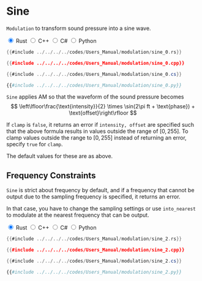 # Sine

`Modulation` to transform sound pressure into a sine wave.

<div class="tabs">
<input id="rust_tab_api" type="radio" class="tab" name="tab_api" checked>
<label class="tab_item" n=4 for="rust_tab_api">Rust</label>
<input id="cpp_tab_api" type="radio" class="tab" name="tab_api">
<label class="tab_item" n=4 for="cpp_tab_api">C++</label>
<input id="cs_tab_api" type="radio" class="tab" name="tab_api">
<label class="tab_item" n=4 for="cs_tab_api">C#</label>
<input id="python_tab_api" type="radio" class="tab" name="tab_api">
<label class="tab_item" n=4 for="python_tab_api">Python</label>

```rust
{{#include ../../../../codes/Users_Manual/modulation/sine_0.rs}}
```

```cpp
{{#include ../../../../codes/Users_Manual/modulation/sine_0.cpp}}
```

```cs
{{#include ../../../../codes/Users_Manual/modulation/sine_0.cs}}
```

```python
{{#include ../../../../codes/Users_Manual/modulation/sine_0.py}}
```
</div>

`Sine` applies AM so that the waveform of the sound pressure becomes
$$
    \left\lfloor\frac{\text{intensity}}{2} \times \sin(2\pi ft + \text{phase}) + \text{offset}\right\rfloor
$$

If `clamp` is `false`, it returns an error if `intensity, offset` are specified such that the above formula results in values outside the range of $[0,255]$.
To clamp values outside the range to $[0,255]$ instead of returning an error, specify `true` for `clamp`.

The default values for these are as above.

## Frequency Constraints

`Sine` is strict about frequency by default, and if a frequency that cannot be output due to the sampling frequency is specified, it returns an error.

In that case, you have to change the sampling settings or use `into_nearest` to modulate at the nearest frequency that can be output.

<div class="tabs">
<input id="rust_tab_api_nearest" type="radio" class="tab" name="tab_api_nearest" checked>
<label class="tab_item" n=4 for="rust_tab_api_nearest">Rust</label>
<input id="cpp_tab_api_nearest" type="radio" class="tab" name="tab_api_nearest">
<label class="tab_item" n=4 for="cpp_tab_api_nearest">C++</label>
<input id="cs_tab_api_nearest" type="radio" class="tab" name="tab_api_nearest">
<label class="tab_item" n=4 for="cs_tab_api_nearest">C#</label>
<input id="python_tab_api_nearest" type="radio" class="tab" name="tab_api_nearest">
<label class="tab_item" n=4 for="python_tab_api_nearest">Python</label>

```rust
{{#include ../../../../codes/Users_Manual/modulation/sine_2.rs}}
```

```cpp
{{#include ../../../../codes/Users_Manual/modulation/sine_2.cpp}}
```

```cs
{{#include ../../../../codes/Users_Manual/modulation/sine_2.cs}}
```

```python
{{#include ../../../../codes/Users_Manual/modulation/sine_2.py}}
```
</div>
